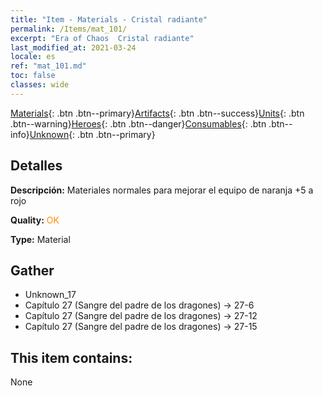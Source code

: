 ```yaml
---
title: "Item - Materials - Cristal radiante"
permalink: /Items/mat_101/
excerpt: "Era of Chaos  Cristal radiante"
last_modified_at: 2021-03-24
locale: es
ref: "mat_101.md"
toc: false
classes: wide
---
```

 [Materials](/es/Items/){: .btn .btn--primary}[Artifacts](/es/Items/Artifacts/){: .btn .btn--success}[Units](/es/Items/Units/){: .btn .btn--warning}[Heroes](/es/Items/Heroes/){: .btn .btn--danger}[Consumables](/es/Items/Consumables/){: .btn .btn--info}[Unknown](/es/Items/Unknown/){: .btn .btn--primary}

## Detalles
 **Descripción:** Materiales normales para mejorar el equipo de naranja +5 a rojo

 **Quality:** <span style="color: #FF8C00">OK</span>

 **Type:** Material

## Gather

*    Unknown_17 
*    Capítulo 27 (Sangre del padre de los dragones) -> 27-6 
*    Capítulo 27 (Sangre del padre de los dragones) -> 27-12 
*    Capítulo 27 (Sangre del padre de los dragones) -> 27-15 

## This item contains:

  None

